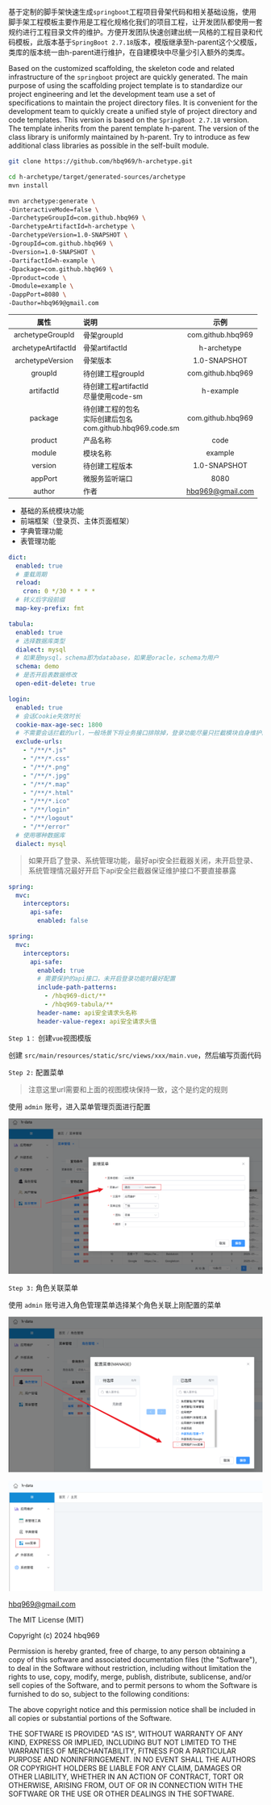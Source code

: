 基于定制的脚手架快速生成`springboot`工程项目骨架代码和相关基础设施，使用脚手架工程模板主要作用是工程化规格化我们的项目工程，让开发团队都使用一套规约进行工程目录文件的维护。方便开发团队快速创建出统一风格的工程目录和代码模板，此版本基于`SpringBoot 2.7.18`版本，模版继承至h-parent这个父模版，类库的版本统一由h-parent进行维护，在自建模块中尽量少引入额外的类库。

Based on the customized scaffolding, the skeleton code and related infrastructure of the `springboot` project are quickly generated. The main purpose of using the scaffolding project template is to standardize our project engineering and let the development team use a set of specifications to maintain the project directory files. It is convenient for the development team to quickly create a unified style of project directory and code templates. This version is based on the `SpringBoot 2.7.18` version. The template inherits from the parent template h-parent. The version of the class library is uniformly maintained by h-parent. Try to introduce as few additional class libraries as possible in the self-built module.



```bash
git clone https://github.com/hbq969/h-archetype.git
```




```bash
cd h-archetype/target/generated-sources/archetype
mvn install
```




```bash
mvn archetype:generate \
-DinteractiveMode=false \
-DarchetypeGroupId=com.github.hbq969 \
-DarchetypeArtifactId=h-archetype \
-DarchetypeVersion=1.0-SNAPSHOT \
-DgroupId=com.github.hbq969 \
-Dversion=1.0-SNAPSHOT \
-DartifactId=h-example \
-Dpackage=com.github.hbq969 \
-Dproduct=code \
-Dmodule=example \
-DappPort=8080 \
-Dauthor=hbq969@gmail.com
```


|      **属性**       | **说明**                                                     |     **示例**      |
| :-----------------: | :----------------------------------------------------------- | :---------------: |
|  archetypeGroupId   | 骨架groupId                                                  | com.github.hbq969 |
| archetypeArtifactId | 骨架artifactId                                               |    h-archetype    |
|  archetypeVersion   | 骨架版本                                                     |   1.0-SNAPSHOT    |
|       groupId       | 待创建工程groupId                                            | com.github.hbq969 |
|     artifactId      | 待创建工程artifactId<br/>尽量使用code-sm        |     h-example     |
|       package       | 待创建工程的包名<br/>实际创建后包名<br/>com.github.hbq969.code.sm | com.github.hbq969 |
|       product       | 产品名称                                                     |       code        |
|       module        | 模块名称                                                     |      example      |
|       version       | 待创建工程版本                                               |   1.0-SNAPSHOT    |
|       appPort       | 微服务监听端口                                               |       8080        |
|       author        | 作者                                                         | hbq969@gmail.com  |




- 基础的系统模块功能
- 前端框架（登录页、主体页面框架）
- 字典管理功能
- 表管理功能





```yml
dict:
  enabled: true
  # 重载周期
  reload:
    cron: 0 */30 * * * *
  # 转义后字段前缀
  map-key-prefix: fmt
```




```yaml
tabula:
  enabled: true
  # 选择数据库类型
  dialect: mysql
  # 如果是mysql，schema即为database，如果是oracle，schema为用户
  schema: demo
  # 是否开启表数据修改
  open-edit-delete: true
```




```yaml
login:
  enabled: true
  # 会话Cookie失效时长
  cookie-max-age-sec: 1800
  # 不需要会话拦截的url，一般场景下将业务接口排除掉，登录功能尽量只拦截模块自身维护的接口
  exclude-urls:
    - "/**/*.js"
    - "/**/*.css"
    - "/**/*.png"
    - "/**/*.jpg"
    - "/**/*.map"
    - "/**/*.html"
    - "/**/*.ico"
    - "/**/login"
    - "/**/logout"
    - "/**/error"
  # 使用哪种数据库
  dialect: mysql
```



> 如果开启了登录、系统管理功能，最好api安全拦截器关闭，未开启登录、系统管理情况最好开启下api安全拦截器保证维护接口不要直接暴露

```yaml
spring:
  mvc:
    interceptors:
      api-safe:
        enabled: false
```



```yaml
spring:
  mvc:
    interceptors:
      api-safe:
        enabled: true
        # 需要保护的api接口，未开启登录功能时最好配置
        include-path-patterns:
          - /hbq969-dict/**
          - /hbq969-tabula/**
        header-name: api安全请求头名称
        header-value-regex: api安全请求头值
```




`Step 1：` 创建`vue`视图模版

 创建 `src/main/resources/static/src/views/xxx/main.vue`，然后编写页面代码



`Step 2:` 配置菜单

> 注意这里url需要和上面的视图模块保持一致，这个是约定的规则

使用 `admin` 账号，进入菜单管理页面进行配置

![](src/main/resources/static/src/assets/addMenu.png)



`Step 3:` 角色关联菜单

使用 `admin` 账号进入角色管理菜单选择某个角色关联上刚配置的菜单

![](src/main/resources/static/src/assets/bingMenu.png)



![](src/main/resources/static/src/assets/showMenu.png)




[hbq969@gmail.com](mailto:hbq969@gmail.com)




The MIT License (MIT)

Copyright (c) 2024 hbq969

Permission is hereby granted, free of charge, to any person obtaining a copy of
this software and associated documentation files (the "Software"), to deal in
the Software without restriction, including without limitation the rights to
use, copy, modify, merge, publish, distribute, sublicense, and/or sell copies of
the Software, and to permit persons to whom the Software is furnished to do so,
subject to the following conditions:

The above copyright notice and this permission notice shall be included in all
copies or substantial portions of the Software.

THE SOFTWARE IS PROVIDED "AS IS", WITHOUT WARRANTY OF ANY KIND, EXPRESS OR
IMPLIED, INCLUDING BUT NOT LIMITED TO THE WARRANTIES OF MERCHANTABILITY, FITNESS
FOR A PARTICULAR PURPOSE AND NONINFRINGEMENT. IN NO EVENT SHALL THE AUTHORS OR
COPYRIGHT HOLDERS BE LIABLE FOR ANY CLAIM, DAMAGES OR OTHER LIABILITY, WHETHER
IN AN ACTION OF CONTRACT, TORT OR OTHERWISE, ARISING FROM, OUT OF OR IN
CONNECTION WITH THE SOFTWARE OR THE USE OR OTHER DEALINGS IN THE SOFTWARE.